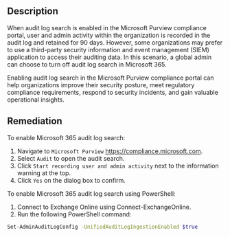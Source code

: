 ## Description

When audit log search is enabled in the Microsoft Purview compliance portal, user and admin activity within the organization is recorded in the audit log and retained for 90 days. However, some organizations may prefer to use a third-party security information and event management (SIEM) application to access their auditing data. In this scenario, a global admin can choose to turn off audit log search in Microsoft 365.

Enabling audit log search in the Microsoft Purview compliance portal can help organizations improve their security posture, meet regulatory compliance requirements, respond to security incidents, and gain valuable operational insights.

## Remediation

To enable Microsoft 365 audit log search:

1. Navigate to `Microsoft Purview` https://compliance.microsoft.com.
2. Select `Audit` to open the audit search.
3. Click `Start recording user and admin activity` next to the information warning at the top.
4. Click `Yes` on the dialog box to confirm.

To enable Microsoft 365 audit log search using PowerShell:

1. Connect to Exchange Online using Connect-ExchangeOnline.
2. Run the following PowerShell command:

```bash
Set-AdminAuditLogConfig -UnifiedAuditLogIngestionEnabled $true
```
